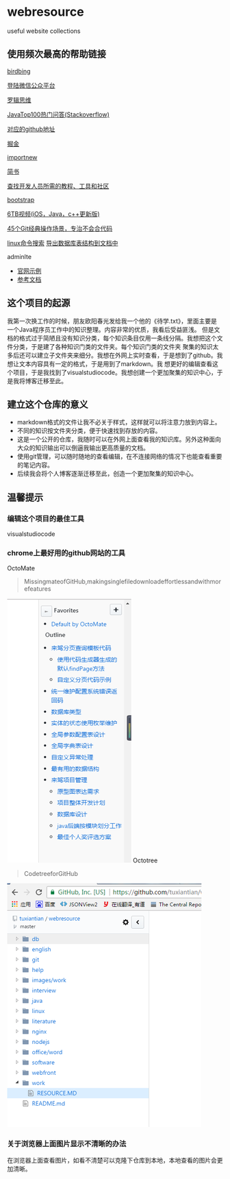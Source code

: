# webresource

useful website collections

## 使用频次最高的帮助链接

[bird](http://bird.so/)[bing](http://cn.bing.com) 

[登陆微信公众平台](https://mp.weixin.qq.com/)

[罗辑思维](http://www.ljsw.cc/)

[JavaTop100热门问答\(Stackoverflow\)](https://juejin.im/entry/5937585d0ce46300574154cb)

[对应的github地址](https://github.com/giantray/stackoverflow-java-top-qa)

[掘金](https://juejin.im/timeline)

[importnew](http://www.importnew.com/)

[简书](http://www.jianshu.com/)

[查找开发人员所需的教程、工具和社区](https://www.ibm.com/developerworks/cn/)

[bootstrap](http://www.bootcss.com/)

[6TB视频\(iOS，Java，c++更新版\)](http://mp.weixin.qq.com/s/9nH6ORoE07MYMDMaq_BUaw)

[45个Git经典操作场景，专治不会合代码](https://mp.weixin.qq.com/s/8lhyBCnvOst2iKy-UFUo3Q)

[linux命令搜索](http://wangchujiang.com/linux-command/c/crontab.html)
[导出数据库表结构到文档中](https://gitee.com/pomz/database-export)

adminlte

* [官网示例](https://almsaeedstudio.com/themes/AdminLTE/documentation/index.html#)
* [参考文档](http://11140372.blog.51cto.com/)
## 这个项目的起源

我第一次换工作的时候，朋友欧阳春光发给我一个他的《待学.txt》，里面主要是一个Java程序员工作中的知识整理。内容非常的优质，我看后受益匪浅。
但是文档的格式过于简陋且没有知识分类，每个知识条目仅用一条线分隔。我想把这个文件分类，于是建了各种知识门类的文件夹。每个知识门类的文件夹
聚集的知识太多后还可以建立子文件夹来细分。我想在外网上实时查看，于是想到了github。我想让文本内容具有一定的格式，于是用到了markdown。我
想更好的编辑查看这个项目，于是我找到了visualstudiocode。我想创建一个更加聚集的知识中心，于是我将博客迁移至此。
## 建立这个仓库的意义

* markdown格式的文件让我不必关于样式，这样就可以将注意力放到内容上。
* 不同的知识按文件夹分类，便于快速找到存放的内容。
* 这是一个公开的仓库，我随时可以在外网上面查看我的知识库。另外这种面向大众的知识输出可以倒逼我输出更高质量的文档。
* 使用git管理，可以随时随地的查看编辑，在不连接网络的情况下也能查看重要的笔记内容。
* 后续我会将个人博客逐渐迁移至此，创造一个更加聚集的知识中心。
## 温馨提示

### 编辑这个项目的最佳工具

visualstudiocode

### chrome上最好用的github网站的工具

OctoMate
> MissingmateofGitHub,makingsinglefiledownloadeffortlessandwithmorefeatures

![](./images/octomate.png)
Octotree

> CodetreeforGitHub

![](./images/octotree.png)

### 关于浏览器上面图片显示不清晰的办法

在浏览器上面查看图片，如看不清楚可以克隆下仓库到本地，本地查看的图片会更加清晰。

